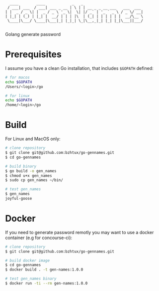 ```
  ____        ____            _   _
 / ___| ___  / ___| ___ _ __ | \ | | __ _ _ __ ___   ___  ___
| |  _ / _ \| |  _ / _ \ '_ \|  \| |/ _` | '_ ` _ \ / _ \/ __|
| |_| | (_) | |_| |  __/ | | | |\  | (_| | | | | | |  __/\__ \
 \____|\___/ \____|\___|_| |_|_| \_|\__,_|_| |_| |_|\___||___/
                                                                         
```

Golang generate password

# Prerequisites

I assume you have a clean Go installation, that includes `$GOPATH` defined:

```bash
# for macos
echo $GOPATH
/Users/<login>/go

# for linux
echo $GOPATH
/home/<login>/go
```

# Build

For Linux and MacOS only:

```bash
# clone repository
$ git clone git@github.com:bzhtux/go-gennames.git
$ cd go-gennames

# build binary
$ go build -o gen_names
$ chmod u+x gen_names
$ sudo cp gen_names ~/bin/

# test gen_names
$ gen_names
joyful-goose
```

# Docker

If you need to generate password remotly you may want to use a docker container (e.g for concourse-ci):

```bash
# clone repository
$ git clone git@github.com:bzhtux/go-gennames.git

# build docker image
$ cd go-gennames
$ docker build . -t gen-names:1.0.0

# test gen_names binary
$ docker run -ti --rm gen-names:1.0.0
```

